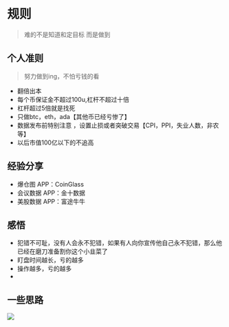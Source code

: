 # 规则
> 难的不是知道和定目标 而是做到

## 个人准则
> 努力做到ing，不怕亏钱的看

- 翻倍出本
- 每个币保证金不超过100u,杠杆不超过十倍
- 杠杆超过5倍就是找死
- 只做btc，eth，ada【其他币已经亏惨了】
- 数据发布前特别注意 ，设置止损或者突破交易【CPI，PPI，失业人数，非农等】
- 以后市值100亿以下的不追高

## 经验分享
- 爆仓图 APP：CoinGlass
- 会议数据 APP：金十数据
- 美股数据 APP：富途牛牛

## 感悟
- 犯错不可耻，没有人会永不犯错，如果有人向你宣传他自己永不犯错，那么他已经在磨刀准备割你这个小韭菜了
- 盯盘时间越长，亏的越多
- 操作越多，亏的越多
- 


## 一些思路
![](/imgs/web3/log-btc-short-alts.jpg)